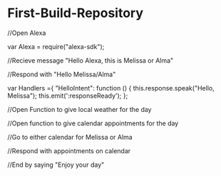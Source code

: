 # First-Build-Repository

//Open Alexa

var Alexa = require("alexa-sdk");

//Recieve message "Hello Alexa, this is Melissa or Alma"





//Respond with "Hello Melissa/Alma"

var Handlers ={
  "HelloIntent": function () {
    this.response.speak("Hello, Melissa"); 
    this.emit(':responseReady');
};


//Open Function to give local weather for the day





//Open function to give calendar appointments for the day

//Go to either calendar for Melissa or Alma 

//Respond with appointments on calendar 

//End by saying "Enjoy your day"
